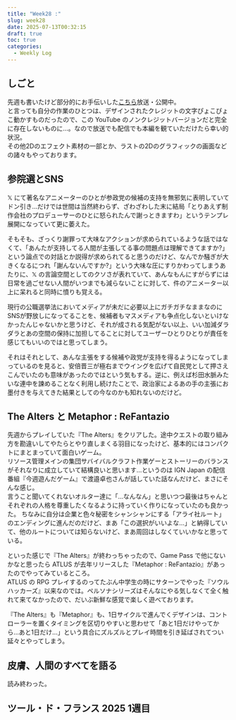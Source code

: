 ```yaml
---
title: "Week28 :"
slug: week28
date: 2025-07-13T00:32:15
draft: true
toc: true
categories:
  - Weekly Log
---
```

## しごと

先週も書いたけど部分的にお手伝いした[こちら](https://www.youtube.com/watch?v=w_qoJn4-DUQ)放送・公開中。  
と言っても自分の作業のひとつは、デザインされたクレジットの文字ぴょこぴょこ動かすものだったので、この YouTube のノンクレジットバージョンだと完全に存在しないものに…。なので放送でも配信でも本編を観ていただけたら幸い的状況。  
その他2Dのエフェクト素材の一部とか、ラストの2Dのグラフィックの画面などの諸々もやっております。

## 参院選とSNS

𝕏 にて著名なアニメーターのひとが参政党の候補の支持を無邪気に表明していてドン引き...だけでは世間は当然終わらず、ざわざわした末に結局「とりあえず制作会社のプロデューサーのひとに怒られたんで謝っときますわ」というテンプレ展開になっていて更に萎えた。  

そもそも、ざっくり謝罪って大味なアクションが求められているような話ではなくて、「あんたが支持してる人間が主張してる事の問題点は理解できてますか?」という論点での対話とか説得が求められてると思うのだけど、なんでか騒ぎが大きくなるにつれ「謝んないんですか?」という大味な圧にすりかわってしまうあたりに、𝕏 の言論空間としてのクソさが表れていて、あんなもんにすがらずには日常を過ごせない人間がいつまでも減らないことに対して、件のアニメーター以上に呆れると同時に憤りも覚える。

現行の公職選挙法においてメディアが未だに必要以上にガチガチなままなのにSNSが野放しになってることを、候補者もマスメディアも争点化しないといけなかったんじゃないかと思うけど、それが成される気配がない以上、いい加減ダラダラとあの空間の保持に加担してることに対してユーザーひとりひとりが責任を感じてもいいのではと思ってしまう。

それはそれとして、あんな主張をする候補や政党が支持を得るようになってしまっているのを見ると、安倍晋三が極右までウイングを広げて自民党として押さえこんでいたのも意味があったのではという気もする。逆に、例えば杉田水脈みたいな連中を諫めることなく利用し続けたことで、政治家によるあの手の主張にお墨付きを与えてきた結果としての今なのかも知れないのだけど。

## The Alters と Metaphor : ReFantazio

先週からプレイしていた『The Alters』をクリアした。途中クエストの取り組み方を勘違いしてやたらとやり直しまくる羽目になったけど、基本的にはコンパクトにまとまっていて面白いゲーム。  
リソース管理メインの集団サバイバルクラフト作業ゲーとストーリーのバランスがそれなりに成立していて結構良いと思います…というのは IGN Japan の配信番組『今週遊んだゲーム』で渡邉卓也さんが話していた話なんだけど、まさにそんな感じ。  
言うこと聞いてくれないオルター達に「…なんなん」と思いつつ最後はちゃんとそれぞれの人格を尊重したくなるように持っていく作りになっていたのも良かった。
ちなみに自分は企業と色々秘密をシャンシャンにする「アライ社ルート」のエンディングに進んだのだけど、まあ「この選択がいいよな…」と納得していて、他のルートについては知らないけど、まあ周回はしなくていいかなと思っている。

といった感じで『The Alters』が終わっちゃったので、Game Pass で他にないかなと思ったら ATLUS が去年リリースした『Metaphor : ReFantazio』があったのでやってみているところ。  
ATLUS の RPG プレイするのってたぶん中学生の時にサターンでやった『ソウルハッカーズ』以来なのでは。ペルソナシリーズはそんなにやる気しなくて全く触れて来てなかったので、だいぶ新鮮な感覚で楽しく遊べております。

『The Alters』も『Metaphor』も、1日サイクルで進んでくデザインは、コントローラーを置くタイミングを区切りやすいと思わせて「あと1日だけやってから…あと1日だけ…」という具合にズルズルとプレイ時間を引き延ばされてつい延々とやってしまう。

## 皮膚、人間のすべてを語る

読み終わった。

## ツール・ド・フランス 2025 1週目


